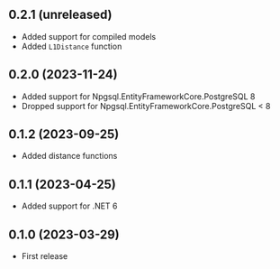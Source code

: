 ## 0.2.1 (unreleased)

- Added support for compiled models
- Added `L1Distance` function

## 0.2.0 (2023-11-24)

- Added support for Npgsql.EntityFrameworkCore.PostgreSQL 8
- Dropped support for Npgsql.EntityFrameworkCore.PostgreSQL < 8

## 0.1.2 (2023-09-25)

- Added distance functions

## 0.1.1 (2023-04-25)

- Added support for .NET 6

## 0.1.0 (2023-03-29)

- First release

